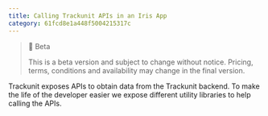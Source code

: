 ```yaml
---
title: Calling Trackunit APIs in an Iris App
category: 61fcd8e1a448f5004215317c
---
```


> 🚧 Beta
> 
> This is a beta version and subject to change without notice. Pricing, terms, conditions and availability may change in the final version.

Trackunit exposes APIs to obtain data from the Trackunit backend. To make the life of the developer easier we expose different utility libraries to help calling the APIs.

